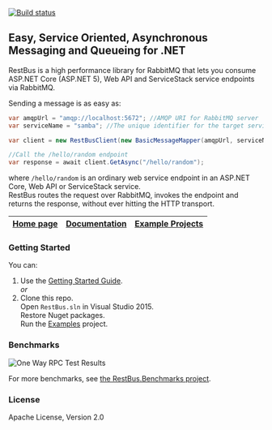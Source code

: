 [![Build status](https://ci.appveyor.com/api/projects/status/be40ai1lfg1wucxw/branch/master?svg=true)](https://ci.appveyor.com/project/tenor/restbus/branch/master)
## Easy, Service Oriented, Asynchronous Messaging and Queueing for .NET ##

RestBus is a high performance library for RabbitMQ that lets you consume ASP.NET Core (ASP.NET 5), Web API and ServiceStack service endpoints via RabbitMQ.

Sending a message is as easy as:

```csharp
var amqpUrl = "amqp://localhost:5672"; //AMQP URI for RabbitMQ server
var serviceName = "samba"; //The unique identifier for the target service

var client = new RestBusClient(new BasicMessageMapper(amqpUrl, serviceName));

//Call the /hello/random endpoint
var response = await client.GetAsync("/hello/random");
```

where `/hello/random` is an ordinary web service endpoint in an ASP.NET Core, Web API or ServiceStack service.  
RestBus routes the request over RabbitMQ, invokes the endpoint and returns the response, without ever hitting the HTTP transport.

[Home page](http://restbus.org) | [Documentation](https://github.com/tenor/RestBus/wiki) | <a href="https://github.com/tenor/RestBus.Examples" target="_blank">Example Projects</a>
------- | ------- | --------

### Getting Started

You can:

1. Use the [Getting Started Guide](https://github.com/tenor/RestBus/wiki/Getting-Started).  
*or*
2. Clone this repo.   
Open `RestBus.sln` in Visual Studio 2015.  
Restore Nuget packages.  
Run the [Examples](https://github.com/tenor/RestBus/tree/master/src/Examples) project.

### Benchmarks

![One Way RPC Test Results](https://raw.githubusercontent.com/tenor/RestBus.Benchmarks/master/images/RabbitMQ/rpc_throughput_20_threads.png)

For more benchmarks, see <a href="https://github.com/tenor/RestBus.Benchmarks" target="_blank">the RestBus.Benchmarks project</a>.

### License

Apache License, Version 2.0
